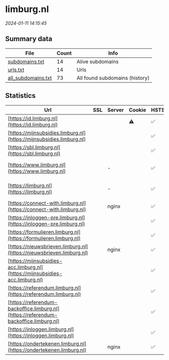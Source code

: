 # limburg.nl
*2024-01-11 14:15:45*
## Summary data
| File       | Count | Info |
|------------|-------|------|
|[subdomains.txt](/data/limburg.nl/subdomains.txt)|14|Alive subdomains|
|[urls.txt](/data/limburg.nl/urls.txt)|14|Urls|
|[all_subdomains.txt](/data/limburg.nl/all_subdomains.txt)|73|All found subdomains (history)|
## Statistics
| Url | SSL | Server | Cookie | HSTS | CSP | XFO | XXP | RP | Tech |Title |
|------------|-------|------|------|------|------|------|------|------|------|------|
|[https://id.limburg.nl](https://id.limburg.nl)| ||:warning: |:white_check_mark: | 1:white_check_mark: | 2:white_check_mark: | 3:white_check_mark: |HSTS|302 Found|
|[https://mijnsubsidies.limburg.nl](https://mijnsubsidies.limburg.nl)| || |:white_check_mark: | 1:white_check_mark: | 2:white_check_mark: | 3:white_check_mark: |HSTS|ClientPortal|
|[https://sbl.limburg.nl](https://sbl.limburg.nl)| || |:white_check_mark: | | | | 3:white_check_mark: |HSTS||
|[https://www.limburg.nl](https://www.limburg.nl)| |-| |:white_check_mark: | 1:white_check_mark: | 2:white_check_mark: | 3:white_check_mark: |HSTS Microsoft ASP.NET:-|Home - Provincie...|
|[https://limburg.nl](https://limburg.nl)| |-| |:white_check_mark: | 1:white_check_mark: | 2:white_check_mark: | 3:white_check_mark: |HSTS Microsoft ASP.NET:-|Object moved|
|[https://connect-with.limburg.nl](https://connect-with.limburg.nl)| |nginx| |:white_check_mark: | | 1:white_check_mark: | | 3:white_check_mark: |HSTS Nginx|Document Moved|
|[https://inloggen-pre.limburg.nl](https://inloggen-pre.limburg.nl)| || |:white_check_mark: | | | | 3:white_check_mark: |HSTS||
|[https://formulieren.limburg.nl](https://formulieren.limburg.nl)| || |:white_check_mark: | 1:white_check_mark: | 2:white_check_mark: | 3:white_check_mark: |HSTS|Object moved|
|[https://nieuwsbrieven.limburg.nl](https://nieuwsbrieven.limburg.nl)| |nginx| |:white_check_mark: | | 1:white_check_mark: | 2:white_check_mark: | 3:white_check_mark: |HSTS Nginx|Found|
|[https://mijnsubsidies-acc.limburg.nl](https://mijnsubsidies-acc.limburg.nl)| || |:white_check_mark: | 1:white_check_mark: | 2:white_check_mark: | 3:white_check_mark: |HSTS|ClientPortal|
|[https://referendum.limburg.nl](https://referendum.limburg.nl)| || |:white_check_mark: | 1:white_check_mark: | 2:white_check_mark: | 3:white_check_mark: |HSTS|ClientPortal|
|[https://referendum-backoffice.limburg.nl](https://referendum-backoffice.limburg.nl)| || |:white_check_mark: | | 1:white_check_mark: | 2:white_check_mark: | 3:white_check_mark: |HSTS|ReferendumBackof...|
|[https://inloggen.limburg.nl](https://inloggen.limburg.nl)| || |:white_check_mark: | | | | 3:white_check_mark: |HSTS||
|[https://ondertekenen.limburg.nl](https://ondertekenen.limburg.nl)| |nginx| |:white_check_mark: | | 1:white_check_mark: | | 3:white_check_mark: |HSTS Nginx||